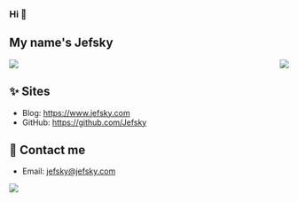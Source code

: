 ### Hi  👋
## My name's Jefsky
<!--
**Jefsky/jefsky** is a ✨ _special_ ✨ repository because its `README.md` (this file) appears on your GitHub profile.

Here are some ideas to get you started:

- 🔭 I’m currently working on ...
- 🌱 I’m currently learning ...
- 👯 I’m looking to collaborate on ...
- 🤔 I’m looking for help with ...
- 💬 Ask me about ...
- 📫 How to reach me: ...
- 😄 Pronouns: ...
- ⚡ Fun fact: ...
-->
<img align="right" src="https://github-readme-stats.vercel.app/api?username=jefsky&show_icons=true&theme=dracula">
<img src="https://github-readme-stats.vercel.app/api/top-langs/?username=jefsky">

## ✨ Sites

- Blog: <https://www.jefsky.com>
- GitHub: <https://github.com/Jefsky>

## 💬 Contact me

- Email: <jefsky@jefsky.com>

<img src="https://github-readme-stats.vercel.app/api/pin/?username=jefsky&repo=findHouseByMap">



